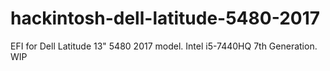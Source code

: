 # hackintosh-dell-latitude-5480-2017
EFI for Dell Latitude 13" 5480 2017 model. Intel i5-7440HQ 7th Generation. WIP
